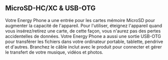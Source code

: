 ## MicroSD-HC/XC & USB-OTG
Votre Energy Phone a une entrée pour les cartes mémoire MicroSD pour augmenter la capacité de l'appareil. Pour l'utiliser, éteignez l'appareil quand vous insérez/retirez une carte, de cette façon, vous n'aurez pas des pertes accidentelles de données.
Votre Energy Phone a aussi une sortie USB-OTG pour transférer les fichiers dans votre ordinateur portable, tablette, pendrive et d'autres. Branchez le câble inclut avec le produit pour connecter et gérer le transfert de votre musique, vidéos et photos.
